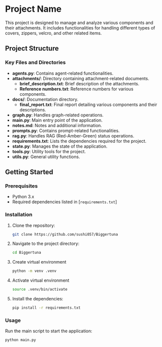 # Project Name

This project is designed to manage and analyze various components and their attachments. It includes functionalities for handling different types of covers, zippers, velcro, and other related items.

## Project Structure

### Key Files and Directories

- **agents.py**: Contains agent-related functionalities.
- **attachments/**: Directory containing attachment-related documents.
  - **brief_description.txt**: Brief description of the attachments.
  - **Reference numbers.txt**: Reference numbers for various components.
- **docs/**: Documentation directory.
  - **final_report.txt**: Final report detailing various components and their descriptions.
- **graph.py**: Handles graph-related operations.
- **main.py**: Main entry point of the application.
- **notes.md**: Notes and additional information.
- **prompts.py**: Contains prompt-related functionalities.
- **rag.py**: Handles RAG (Red-Amber-Green) status operations.
- **requirements.txt**: Lists the dependencies required for the project.
- **state.py**: Manages the state of the application.
- **tools.py**: Utility tools for the project.
- **utils.py**: General utility functions.

## Getting Started

### Prerequisites

- Python 3.x
- Required dependencies listed in [`requirements.txt`]

### Installation

1. Clone the repository:
    ```sh
    git clone https://github.com/sushi057/Biggertuna
    ```
2. Navigate to the project directory:
    ```sh
    cd Biggertuna
    ```
3. Create virtual environment
    ```sh
    python -m venv .venv
    ```
4. Activate virtual environment
    ```sh
    source .venv/bin/activate
    ```
5. Install the dependencies:
    ```sh
    pip install -r requirements.txt
    ```

### Usage

Run the main script to start the application:
```sh
python main.py
```